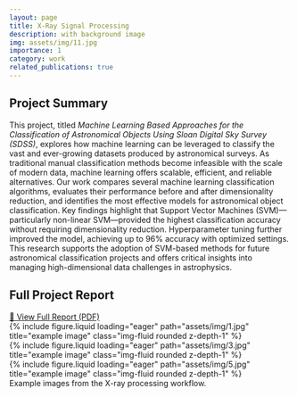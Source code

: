 ```yaml
---
layout: page
title: X-Ray Signal Processing
description: with background image
img: assets/img/11.jpg
importance: 1
category: work
related_publications: true
---
```


<!-- ✍️ Project Summary Section -->
<div class="mt-4 mb-5">
  <h2>Project Summary</h2>
  <p>
    This project, titled <em>Machine Learning Based Approaches for the Classification of Astronomical Objects Using Sloan Digital Sky Survey (SDSS)</em>, explores how machine learning can be leveraged to classify the vast and ever-growing datasets produced by astronomical surveys. As traditional manual classification methods become infeasible with the scale of modern data, machine learning offers scalable, efficient, and reliable alternatives. Our work compares several machine learning classification algorithms, evaluates their performance before and after dimensionality reduction, and identifies the most effective models for astronomical object classification. Key findings highlight that Support Vector Machines (SVM)—particularly non-linear SVM—provided the highest classification accuracy without requiring dimensionality reduction. Hyperparameter tuning further improved the model, achieving up to 96% accuracy with optimized settings. This research supports the adoption of SVM-based methods for future astronomical classification projects and offers critical insights into managing high-dimensional data challenges in astrophysics.
  </p>
</div>

<!-- 📄 Scrollable Embedded PDF Section -->
<div class="mt-5 mb-5">
  <div class="mt-5 mb-5">
    <h2>Full Project Report</h2>
    <a href="assets/pdf/report.pdf" target="_blank" class="btn btn-primary mb-3">📄 View Full Report (PDF)</a>
  </div>
</div>

<!-- 📸 Project Images Section -->
<div class="row mt-5">
    <div class="col-sm mt-3 mt-md-0">
        {% include figure.liquid loading="eager" path="assets/img/1.jpg" title="example image" class="img-fluid rounded z-depth-1" %}
    </div>
    <div class="col-sm mt-3 mt-md-0">
        {% include figure.liquid loading="eager" path="assets/img/3.jpg" title="example image" class="img-fluid rounded z-depth-1" %}
    </div>
    <div class="col-sm mt-3 mt-md-0">
        {% include figure.liquid loading="eager" path="assets/img/5.jpg" title="example image" class="img-fluid rounded z-depth-1" %}
    </div>
</div>

<div class="caption">
    Example images from the X-ray processing workflow.
</div>

